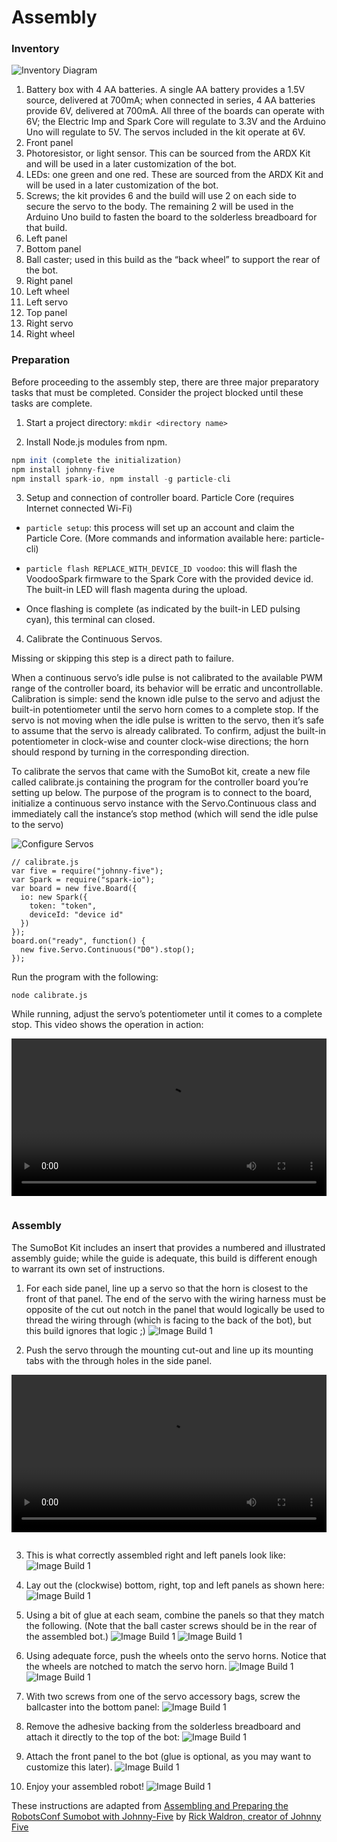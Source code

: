 # Assembly

### Inventory
![Inventory Diagram](../images/sumo-inventory-layout-labeled.jpg)

1. Battery box with 4 AA batteries. A single AA battery provides a 1.5V source, delivered at 700mA; when connected in series, 4 AA batteries provide 6V, delivered at 700mA. All three of the boards can operate with 6V; the Electric Imp and Spark Core will regulate to 3.3V and the Arduino Uno will regulate to 5V. The servos included in the kit operate at 6V.
2. Front panel
3. Photoresistor, or light sensor. This can be sourced from the ARDX Kit and will be used in a later customization of the bot.
4. LEDs: one green and one red. These are sourced from the ARDX Kit and will be used in a later customization of the bot.
5. Screws; the kit provides 6 and the build will use 2 on each side to secure the servo to the body. The remaining 2 will be used in the Arduino Uno build to fasten the board to the solderless breadboard for that build.
6. Left panel
7. Bottom panel
8. Ball caster; used in this build as the “back wheel” to support the rear of the bot.
9. Right panel
10. Left wheel
11. Left servo
12. Top panel
13. Right servo
14. Right wheel

### Preparation
Before proceeding to the assembly step, there are three major preparatory tasks that must be completed. Consider the project blocked until these tasks are complete.

1. Start a project directory: `mkdir <directory name>`

2. Install Node.js modules from npm.

```js
npm init (complete the initialization)
npm install johnny-five
npm install spark-io, npm install -g particle-cli

```

3. Setup and connection of controller board.
Particle Core (requires Internet connected Wi-Fi)

  - `particle setup`: this process will set up an account and claim the Particle Core. (More commands and information available here: particle-cli)

  - `particle flash REPLACE_WITH_DEVICE_ID voodoo`: this will flash the VoodooSpark firmware to the Spark Core with the provided device id. The built-in LED will flash magenta during the upload.

  - Once flashing is complete (as indicated by the built-in LED pulsing cyan), this terminal can closed.

4. Calibrate the Continuous Servos.

Missing or skipping this step is a direct path to failure.

When a continuous servo’s idle pulse is not calibrated to the available PWM range of the controller board, its behavior will be erratic and uncontrollable. Calibration is simple: send the known idle pulse to the servo and adjust the built-in potentiometer until the servo horn comes to a complete stop. If the servo is not moving when the idle pulse is written to the servo, then it’s safe to assume that the servo is already calibrated. To confirm, adjust the built-in potentiometer in clock-wise and counter clock-wise directions; the horn should respond by turning in the corresponding direction.

To calibrate the servos that came with the SumoBot kit, create a new file called calibrate.js containing the program for the controller board you’re setting up below. The purpose of the program is to connect to the board, initialize a continuous servo instance with the Servo.Continuous class and immediately call the instance’s stop method (which will send the idle pulse to the servo)

![Configure Servos](../images/continuous-calibration-spark.png)

```
// calibrate.js
var five = require("johnny-five");
var Spark = require("spark-io");
var board = new five.Board({
  io: new Spark({
    token: "token",
    deviceId: "device id"
  })
});
board.on("ready", function() {
  new five.Servo.Continuous("D0").stop();
});
```
Run the program with the following:

`node calibrate.js`

While running, adjust the servo’s potentiometer until it comes to a complete stop. This video shows the operation in action:

<video controls="" class="blog-full-width-block" style="display: inline-block;width: 100%;margin: 0 0 1em 0;">
  <source src="https://dl.dropboxusercontent.com/u/3531958/sumobot/continuous-calibration.mp4">
  <source src="https://dl.dropboxusercontent.com/u/3531958/sumobot/continuous-calibration.webm">  
  <source src="https://dl.dropboxusercontent.com/u/3531958/sumobot/continuous-calibration.ogv">
  <iframe width="420" height="315" src="//www.youtube.com/embed/EeJwDsEuSdI" frameborder="0" allowfullscreen=""></iframe>
</video>

### Assembly
The SumoBot Kit includes an insert that provides a numbered and illustrated assembly guide; while the guide is adequate, this build is different enough to warrant its own set of instructions.

1. For each side panel, line up a servo so that the horn is closest to the front of that panel. The end of the servo with the wiring harness must be opposite of the cut out notch in the panel that would logically be used to thread the wiring through (which is facing to the back of the bot), but this build ignores that logic ;)
![Image Build 1](../images/sumo-assembly-01.jpg)

2. Push the servo through the mounting cut-out and line up its mounting tabs with the through holes in the side panel.
<video controls="" class="blog-full-width-block" style="display: inline-block;width: 100%;margin: 0 0 1em 0;">
  <source src="https://dl.dropboxusercontent.com/u/3531958/sumobot/sumo-servo-assembly.mp4">
  <source src="https://dl.dropboxusercontent.com/u/3531958/sumobot/sumo-servo-assembly.webm">  
  <source src="https://dl.dropboxusercontent.com/u/3531958/sumobot/sumo-servo-assembly.ogv">
  <iframe width="420" height="315" src="//www.youtube.com/embed/OVeDhGpFzfI" frameborder="0" allowfullscreen=""></iframe>
</video>

3. This is what correctly assembled right and left panels look like:
![Image Build 1](../images/sumo-assembly-02.jpg)

4. Lay out the (clockwise) bottom, right, top and left panels as shown here:
![Image Build 1](../images/sumo-assembly-03.jpg)

5. Using a bit of glue at each seam, combine the panels so that they match the following. (Note that the ball caster screws should be in the rear of the assembled bot.)
![Image Build 1](../images/sumo-assembly-04.jpg)
![Image Build 1](../images/sumo-assembly-05.jpg)

6. Using adequate force, push the wheels onto the servo horns. Notice that the wheels are notched to match the servo horn.
![Image Build 1](../images/sumo-assembly-06.jpg)
![Image Build 1](../images/sumo-assembly-07.jpg)

7. With two screws from one of the servo accessory bags, screw the ballcaster into the bottom panel:
![Image Build 1](../images/sumo-assembly-08.jpg)

8. Remove the adhesive backing from the solderless breadboard and attach it directly to the top of the bot:
![Image Build 1](../images/sumo-assembly-09.jpg)

9. Attach the front panel to the bot (glue is optional, as you may want to customize this later).
![Image Build 1](../images/sumo-assembly-10.jpg)

10. Enjoy your assembled robot!
![Image Build 1](../images/sumo-assembly-11.jpg)

These instructions are adapted from [Assembling and Preparing the RobotsConf Sumobot with Johnny-Five](https://bocoup.com/weblog/assembling-preparing-robotsconf-sumobot-with-johnny-five/) by [Rick Waldron, creator of Johnny Five](https://twitter.com/rwaldron)

